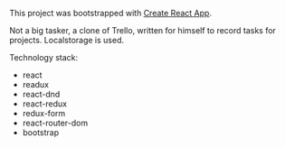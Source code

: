 This project was bootstrapped with [Create React App](https://github.com/facebook/create-react-app).

Not a big tasker, a clone of Trello, written for himself to record tasks for projects.
Localstorage is used.

Technology stack:
- react
- readux
- react-dnd
- react-redux
- redux-form
- react-router-dom
- bootstrap
